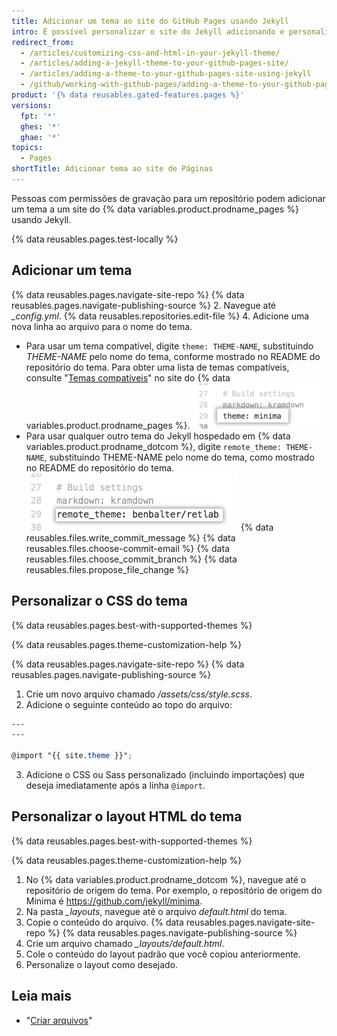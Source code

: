 ```yaml
---
title: Adicionar um tema ao site do GitHub Pages usando Jekyll
intro: É possível personalizar o site do Jekyll adicionando e personalizando um tema.
redirect_from:
  - /articles/customizing-css-and-html-in-your-jekyll-theme/
  - /articles/adding-a-jekyll-theme-to-your-github-pages-site/
  - /articles/adding-a-theme-to-your-github-pages-site-using-jekyll
  - /github/working-with-github-pages/adding-a-theme-to-your-github-pages-site-using-jekyll
product: '{% data reusables.gated-features.pages %}'
versions:
  fpt: '*'
  ghes: '*'
  ghae: '*'
topics:
  - Pages
shortTitle: Adicionar tema ao site de Páginas
---
```


Pessoas com permissões de gravação para um repositório podem adicionar um tema a um site do {% data variables.product.prodname_pages %} usando Jekyll.

{% data reusables.pages.test-locally %}

## Adicionar um tema

{% data reusables.pages.navigate-site-repo %}
{% data reusables.pages.navigate-publishing-source %}
2. Navegue até *_config.yml*.
{% data reusables.repositories.edit-file %}
4. Adicione uma nova linha ao arquivo para o nome do tema.
   - Para usar um tema compatível, digite `theme: THEME-NAME`, substituindo _THEME-NAME_ pelo nome do tema, conforme mostrado no README do repositório do tema. Para obter uma lista de temas compatíveis, consulte "[Temas compatíveis](https://pages.github.com/themes/)" no site do {% data variables.product.prodname_pages %}. ![Tema compatível no arquivo de configuração](/assets/images/help/pages/add-theme-to-config-file.png)
   - Para usar qualquer outro tema do Jekyll hospedado em {% data variables.product.prodname_dotcom %}, digite `remote_theme: THEME-NAME`, substituindo THEME-NAME pelo nome do tema, como mostrado no README do repositório do tema. ![Tema não compatível no arquivo de configuração](/assets/images/help/pages/add-remote-theme-to-config-file.png)
{% data reusables.files.write_commit_message %}
{% data reusables.files.choose-commit-email %}
{% data reusables.files.choose_commit_branch %}
{% data reusables.files.propose_file_change %}

## Personalizar o CSS do tema

{% data reusables.pages.best-with-supported-themes %}

{% data reusables.pages.theme-customization-help %}

{% data reusables.pages.navigate-site-repo %}
{% data reusables.pages.navigate-publishing-source %}
1. Crie um novo arquivo chamado _/assets/css/style.scss_.
2. Adicione o seguinte conteúdo ao topo do arquivo:
  ```scss
  ---
  ---

  @import "{{ site.theme }}";
  ```
3. Adicione o CSS ou Sass personalizado (incluindo importações) que deseja imediatamente após a linha `@import`.

## Personalizar o layout HTML do tema

{% data reusables.pages.best-with-supported-themes %}

{% data reusables.pages.theme-customization-help %}

1. No {% data variables.product.prodname_dotcom %}, navegue até o repositório de origem do tema. Por exemplo, o repositório de origem do Minima é https://github.com/jekyll/minima.
2. Na pasta *_layouts*, navegue até o arquivo _default.html_ do tema.
3. Copie o conteúdo do arquivo.
{% data reusables.pages.navigate-site-repo %}
{% data reusables.pages.navigate-publishing-source %}
6. Crie um arquivo chamado *_layouts/default.html*.
7. Cole o conteúdo do layout padrão que você copiou anteriormente.
8. Personalize o layout como desejado.

## Leia mais

- "[Criar arquivos](/articles/creating-new-files)"
